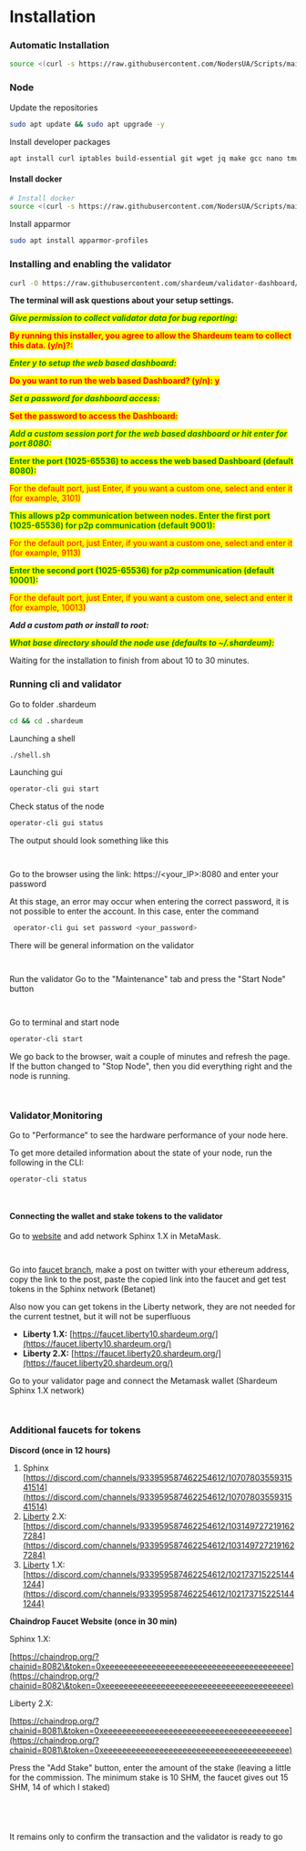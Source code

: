 # Installation

### Automatic Installation

```bash
source <(curl -s https://raw.githubusercontent.com/NodersUA/Scripts/main/shardeum)
```

### Node

Update the repositories

```bash
sudo apt update && sudo apt upgrade -y
```

Install developer packages

```bash
apt install curl iptables build-essential git wget jq make gcc nano tmux htop nvme-cli pkg-config libssl-dev libleveldb-dev tar clang bsdmainutils ncdu unzip libleveldb-dev chrony -y
```

#### Install docker <a href="#install-docker" id="install-docker"></a>

```bash
# Install docker
source <(curl -s https://raw.githubusercontent.com/NodersUA/Scripts/main/system/docker)
```

Install apparmor

```bash
sudo apt install apparmor-profiles
```

### Installing and enabling the validator <a href="#hn8m" id="hn8m"></a>

```bash
curl -O https://raw.githubusercontent.com/shardeum/validator-dashboard/main/installer.sh && chmod +x installer.sh && ./installer.sh
```

**The terminal will ask questions about your setup settings.**

_<mark style="color:green;">**Give permission to collect validator data for bug reporting:**</mark>_

<mark style="color:red;">**By running this installer, you agree to allow the Shardeum team to collect this data. (y/n)?:**</mark>

_<mark style="color:green;">**Enter y to setup the web based dashboard:**</mark>_

<mark style="color:red;">**Do you want to run the web based Dashboard? (y/n): y**</mark>

_<mark style="color:green;">**Set a password for dashboard access:**</mark>_

<mark style="color:red;">**Set the password to access the Dashboard:**</mark>

_<mark style="color:green;">**Add a custom session port for the web based dashboard or hit enter for port 8080:**</mark>_

<mark style="color:green;">**Enter the port (1025-65536) to access the web based Dashboard (default 8080):**</mark>

<mark style="color:red;">For the default port, just Enter, if you want a custom one, select and enter it (for example, 3101)</mark>

<mark style="color:green;">**This allows p2p communication between nodes. Enter the first port (1025-65536) for p2p communication (default 9001):**</mark>

<mark style="color:red;">For the default port, just Enter, if you want a custom one, select and enter it (for example, 9113)</mark>

<mark style="color:green;">**Enter the second port (1025-65536) for p2p communication (default 10001):**</mark>

<mark style="color:red;">For the default port, just Enter, if you want a custom one, select and enter it (for example, 10013)</mark>

_**Add a custom path or install to root:**_

_<mark style="color:green;">**What base directory should the node use (defaults to \~/.shardeum):**</mark>_

Waiting for the installation to finish from about 10 to 30 minutes.

### Running cli and validator <a href="#id-4ure" id="id-4ure"></a>

Go to folder .shardeum

```bash
cd && cd .shardeum
```

Launching a shell

```bash
./shell.sh
```

Launching gui

```bash
operator-cli gui start
```

Check status of the node

```bash
operator-cli gui status
```

The output should look something like this

<figure><img src="https://img2.teletype.in/files/d1/23/d123aec3-ee0d-42c7-ada4-0b2c1e2d45fb.jpeg" alt=""><figcaption></figcaption></figure>

<figure><img src="https://img2.teletype.in/files/d1/23/d123aec3-ee0d-42c7-ada4-0b2c1e2d45fb.jpeg" alt=""><figcaption></figcaption></figure>

Go to the browser using the link: https://\<your\_IP>:8080 and enter your password

At this stage, an error may occur when entering the correct password, it is not possible to enter the account. In this case, enter the command

```bash
 operator-cli gui set password <your_password>
```

There will be general information on the validator

<figure><img src="https://img3.teletype.in/files/e1/bd/e1bd174a-593c-4aa0-8f28-53e43bb4e3a2.png" alt=""><figcaption></figcaption></figure>

<figure><img src="https://img3.teletype.in/files/e1/bd/e1bd174a-593c-4aa0-8f28-53e43bb4e3a2.png" alt=""><figcaption></figcaption></figure>

Run the validator Go to the "Maintenance" tab and press the "Start Node" button

<figure><img src="https://img1.teletype.in/files/88/68/88680203-a3cc-4023-a30b-1e11e97b4aad.png" alt=""><figcaption></figcaption></figure>

<figure><img src="https://img1.teletype.in/files/88/68/88680203-a3cc-4023-a30b-1e11e97b4aad.png" alt=""><figcaption></figcaption></figure>

Go to terminal and start node

```bash
operator-cli start
```

We go back to the browser, wait a couple of minutes and refresh the page. If the button changed to "Stop Node", then you did everything right and the node is running.

<figure><img src="https://img1.teletype.in/files/ca/8e/ca8ec5e6-a361-4bed-b131-2cdc0cd97fc3.png" alt=""><figcaption></figcaption></figure>

<figure><img src="https://img1.teletype.in/files/ca/8e/ca8ec5e6-a361-4bed-b131-2cdc0cd97fc3.png" alt=""><figcaption></figcaption></figure>

### Validator[ ](https://docs.shardeum.org/node/run/validator#step-6-monitor-validator)Monitoring[​](https://docs.shardeum.org/node/run/validator#step-6-monitor-validator) <a href="#hssp" id="hssp"></a>

Go to "Performance" to see the hardware performance of your node here.

To get more detailed information about the state of your node, run the following in the CLI:

```bash
operator-cli status
```

<figure><img src="https://img2.teletype.in/files/19/62/1962b329-bea3-4741-ae57-a9e723afe033.jpeg" alt=""><figcaption></figcaption></figure>

<figure><img src="https://img2.teletype.in/files/19/62/1962b329-bea3-4741-ae57-a9e723afe033.jpeg" alt=""><figcaption></figcaption></figure>

#### Connecting the wallet and stake tokens to the validator <a href="#sutg" id="sutg"></a>

Go to [website](https://docs.shardeum.org/network/endpoints) and add network Sphinx 1.X in MetaMask.

<figure><img src="https://img1.teletype.in/files/87/20/87204cfb-9572-4af6-9bf3-ec6db0a07adb.png" alt=""><figcaption></figcaption></figure>

<figure><img src="https://img1.teletype.in/files/87/20/87204cfb-9572-4af6-9bf3-ec6db0a07adb.png" alt=""><figcaption></figcaption></figure>

Go into [faucet branch](https://faucet-sphinx.shardeum.org/), make a post on twitter with your ethereum address, copy the link to the post, paste the copied link into the faucet and get test tokens in the Sphinx network (Betanet)

Also now you can get tokens in the Liberty network, they are not needed for the current testnet, but it will not be superfluous

* **Liberty 1.X:** [https://faucet.liberty10.shardeum.org/](https://faucet.liberty10.shardeum.org/)
* **Liberty 2.X:** [https://faucet.liberty20.shardeum.org/](https://faucet.liberty20.shardeum.org/)

Go to your validator page and connect the Metamask wallet (Shardeum Sphinx 1.X network)

<figure><img src="https://img3.teletype.in/files/6a/c9/6ac99c40-355a-406d-bb01-f9385ddd923a.png" alt=""><figcaption></figcaption></figure>

<figure><img src="https://img3.teletype.in/files/6a/c9/6ac99c40-355a-406d-bb01-f9385ddd923a.png" alt=""><figcaption></figcaption></figure>

### Additional faucets for tokens <a href="#id-29st" id="id-29st"></a>

**Discord (once in 12 hours)**

1. Sphinx [https://discord.com/channels/933959587462254612/1070780355931541514](https://discord.com/channels/933959587462254612/1070780355931541514)
2. [Liberty](https://discord.com/channels/933959587462254612/1070780355931541514Liberty) 2.X:[https://discord.com/channels/933959587462254612/1031497272191627284](https://discord.com/channels/933959587462254612/1031497272191627284)
3. [Liberty](https://discord.com/channels/933959587462254612/1031497272191627284Liberty) 1.X: [https://discord.com/channels/933959587462254612/1021737152251441244](https://discord.com/channels/933959587462254612/1021737152251441244)

**Chaindrop Faucet Website (once in 30 min)**

Sphinx 1.X:

[https://chaindrop.org/?chainid=8082\&token=0xeeeeeeeeeeeeeeeeeeeeeeeeeeeeeeeeeeeeeeee](https://chaindrop.org/?chainid=8082\&token=0xeeeeeeeeeeeeeeeeeeeeeeeeeeeeeeeeeeeeeeee)

Liberty 2.X:

[https://chaindrop.org/?chainid=8081\&token=0xeeeeeeeeeeeeeeeeeeeeeeeeeeeeeeeeeeeeeeee](https://chaindrop.org/?chainid=8081\&token=0xeeeeeeeeeeeeeeeeeeeeeeeeeeeeeeeeeeeeeeee)

Press the "Add Stake" button, enter the amount of the stake (leaving a little for the commission. The minimum stake is 10 SHM, the faucet gives out 15 SHM, 14 of which I staked)

<figure><img src="https://img3.teletype.in/files/a9/75/a97522e6-ce7d-489c-95c1-7c4d8ece4bfb.png" alt=""><figcaption></figcaption></figure>

<figure><img src="https://img3.teletype.in/files/a9/75/a97522e6-ce7d-489c-95c1-7c4d8ece4bfb.png" alt=""><figcaption></figcaption></figure>

<figure><img src="https://img2.teletype.in/files/d4/2a/d42a5de5-cec5-4468-acee-1f9d72299bed.png" alt=""><figcaption></figcaption></figure>

<figure><img src="https://img2.teletype.in/files/d4/2a/d42a5de5-cec5-4468-acee-1f9d72299bed.png" alt=""><figcaption></figcaption></figure>

It remains only to confirm the transaction and the validator is ready to go

<figure><img src="https://img2.teletype.in/files/17/7b/177b3345-da73-451d-b76a-f6ae0eb889e0.png" alt=""><figcaption></figcaption></figure>

<figure><img src="https://img2.teletype.in/files/17/7b/177b3345-da73-451d-b76a-f6ae0eb889e0.png" alt=""><figcaption></figcaption></figure>

###
